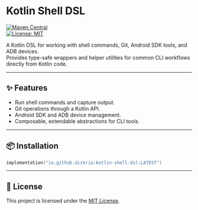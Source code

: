 # Kotlin Shell DSL

[![Maven Central](https://img.shields.io/maven-central/v/io.github.diskria/kotlin-shell-dsl.svg?label=Maven%20Central)](https://central.sonatype.com/artifact/io.github.diskria/kotlin-shell-dsl)  
[![License: MIT](https://img.shields.io/badge/License-MIT-yellow.svg)](LICENSE)

A Kotlin DSL for working with shell commands, Git, Android SDK tools, and ADB devices.  
Provides type-safe wrappers and helper utilities for common CLI workflows directly from Kotlin code.

---

## ✨ Features
- Run shell commands and capture output.
- Git operations through a Kotlin API.
- Android SDK and ADB device management.
- Composable, extendable abstractions for CLI tools.

---

## 📦 Installation

```kotlin
implementation("io.github.diskria:kotlin-shell-dsl:LATEST")
```

---

## 📄 License
This project is licensed under the [MIT License](LICENSE).
